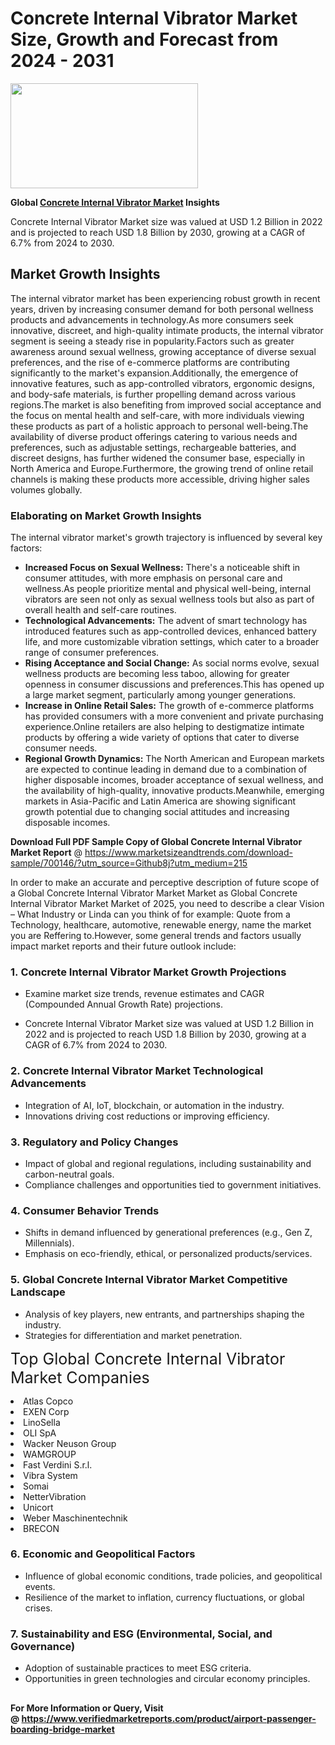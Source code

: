 <H1>Concrete Internal Vibrator Market Size, Growth and Forecast from 2024 - 2031</H1><img class="aligncenter size-medium wp-image-584254" src="https://thirdeyenews.in/wp-content/uploads/2024/09/Global-Market-Research-300x168.jpeg" alt="" width="300" height="168" /><p><strong>Global&nbsp;<a href="https://www.marketsizeandtrends.com/download-sample/700146/?utm_source=Github8j?utm_medium=215">Concrete Internal Vibrator Market</a> Insights</strong></p><p>Concrete Internal Vibrator Market size was valued at USD 1.2 Billion in 2022 and is projected to reach USD 1.8 Billion by 2030, growing at a CAGR of 6.7% from 2024 to 2030.</p><p><h2>Market Growth Insights</h2> <p>The internal vibrator market has been experiencing robust growth in recent years, driven by increasing consumer demand for both personal wellness products and advancements in technology.As more consumers seek innovative, discreet, and high-quality intimate products, the internal vibrator segment is seeing a steady rise in popularity.Factors such as greater awareness around sexual wellness, growing acceptance of diverse sexual preferences, and the rise of e-commerce platforms are contributing significantly to the market's expansion.Additionally, the emergence of innovative features, such as app-controlled vibrators, ergonomic designs, and body-safe materials, is further propelling demand across various regions.The market is also benefiting from improved social acceptance and the focus on mental health and self-care, with more individuals viewing these products as part of a holistic approach to personal well-being.The availability of diverse product offerings catering to various needs and preferences, such as adjustable settings, rechargeable batteries, and discreet designs, has further widened the consumer base, especially in North America and Europe.Furthermore, the growing trend of online retail channels is making these products more accessible, driving higher sales volumes globally.</p> <h3>Elaborating on Market Growth Insights</h3> <p>The internal vibrator market's growth trajectory is influenced by several key factors:</p> <ul> <li><strong>Increased Focus on Sexual Wellness:</strong> There's a noticeable shift in consumer attitudes, with more emphasis on personal care and wellness.As people prioritize mental and physical well-being, internal vibrators are seen not only as sexual wellness tools but also as part of overall health and self-care routines.</li> <li><strong>Technological Advancements:</strong> The advent of smart technology has introduced features such as app-controlled devices, enhanced battery life, and more customizable vibration settings, which cater to a broader range of consumer preferences.</li> <li><strong>Rising Acceptance and Social Change:</strong> As social norms evolve, sexual wellness products are becoming less taboo, allowing for greater openness in consumer discussions and preferences.This has opened up a large market segment, particularly among younger generations.</li> <li><strong>Increase in Online Retail Sales:</strong> The growth of e-commerce platforms has provided consumers with a more convenient and private purchasing experience.Online retailers are also helping to destigmatize intimate products by offering a wide variety of options that cater to diverse consumer needs.</li> <li><strong>Regional Growth Dynamics:</strong> The North American and European markets are expected to continue leading in demand due to a combination of higher disposable incomes, broader acceptance of sexual wellness, and the availability of high-quality, innovative products.Meanwhile, emerging markets in Asia-Pacific and Latin America are showing significant growth potential due to changing social attitudes and increasing disposable incomes.</li> </ul> <p><span class=""><strong>Download Full PDF Sample Copy of Global Concrete Internal Vibrator Market Report</strong> @ <a href="https://www.marketsizeandtrends.com/download-sample/700146/?utm_source=Github8j?utm_medium=215" target="_blank">https://www.marketsizeandtrends.com/download-sample/700146/?utm_source=Github8j?utm_medium=215</a></span></p><p>In order to make an accurate and perceptive description of future scope of a Global&nbsp;Concrete Internal Vibrator Market Market as Global&nbsp;Concrete Internal Vibrator Market Market of 2025, you need to describe a clear Vision &ndash; What Industry or Linda can you think of for example: Quote from a Technology, healthcare, automotive, renewable energy, name the market you are Reffering to.However, some general trends and factors usually impact market reports and their future outlook include:</p><h3>1.&nbsp;<strong>Concrete Internal Vibrator Market Growth Projections</strong></h3><ul><li>Examine market size trends, revenue estimates and CAGR (Compounded Annual Growth Rate) projections.</li><li><p>Concrete Internal Vibrator Market size was valued at USD 1.2 Billion in 2022 and is projected to reach USD 1.8 Billion by 2030, growing at a CAGR of 6.7% from 2024 to 2030.</p></li></ul><h3>2.&nbsp;<strong>Concrete Internal Vibrator Market Technological Advancements</strong></h3><ul><li>Integration of AI, IoT, blockchain, or automation in the industry.</li><li>Innovations driving cost reductions or improving efficiency.</li></ul><h3>3.&nbsp;<strong>Regulatory and Policy Changes</strong></h3><ul><li>Impact of global and regional regulations, including sustainability and carbon-neutral goals.</li><li>Compliance challenges and opportunities tied to government initiatives.</li></ul><h3>4.&nbsp;<strong>Consumer Behavior Trends</strong></h3><ul><li>Shifts in demand influenced by generational preferences (e.g., Gen Z, Millennials).</li><li>Emphasis on eco-friendly, ethical, or personalized products/services.</li></ul><h3>5.&nbsp;<strong>Global Concrete Internal Vibrator Market Competitive Landscape</strong></h3><ul><li>Analysis of key players, new entrants, and partnerships shaping the industry.</li><li>Strategies for differentiation and market penetration.</li></ul><p data-pm-slice="1 1 []"><span style="color: inherit; font-family: inherit; font-size: 25px;">Top Global Concrete Internal Vibrator Market Companies</span></p><div class="" data-test-id=""><p><li>Atlas Copco</li><li> EXEN Corp</li><li> LinoSella</li><li> OLI SpA</li><li> Wacker Neuson Group</li><li> WAMGROUP</li><li> Fast Verdini S.r.l.</li><li> Vibra System</li><li> Somai</li><li> NetterVibration</li><li> Unicort</li><li> Weber Maschinentechnik</li><li> BRECON</li></p></div><h3>6.&nbsp;<strong>Economic and Geopolitical Factors</strong></h3><ul><li>Influence of global economic conditions, trade policies, and geopolitical events.</li><li>Resilience of the market to inflation, currency fluctuations, or global crises.</li></ul><h3>7.&nbsp;<strong>Sustainability and ESG (Environmental, Social, and Governance)</strong></h3><ul><li>Adoption of sustainable practices to meet ESG criteria.</li><li>Opportunities in green technologies and circular economy principles.</li></ul><h2><strong style="font-size: 14px;">For More Information or Query, Visit @&nbsp;</strong><a style="background-color: #ffffff; font-size: 14px;" href="https://www.marketsizeandtrends.com/report/concrete-internal-vibrator-market/" target="_blank">https://www.verifiedmarketreports.com/product/airport-passenger-boarding-bridge-market</a></h2>